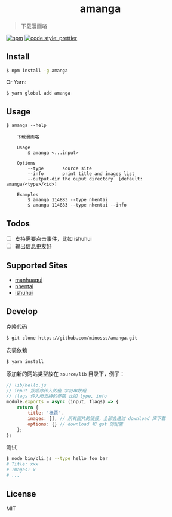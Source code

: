 <h1 align="center">amanga</h1>

> 下载漫画咯

[![npm](https://img.shields.io/npm/v/amanga.svg?style=flat-square)](https://www.npmjs.com/package/amanga)
[![code style: prettier](https://img.shields.io/badge/code_style-prettier-ff69b4.svg?style=flat-square)](https://github.com/prettier/prettier)

## Install

```bash
$ npm install -g amanga
```

Or Yarn:

```bash
$ yarn global add amanga
```

## Usage

```
$ amanga --help

    下载漫画咯

    Usage
        $ amanga <...input>

    Options
        --type       source site
        --info       print title and images list
        --output-dir the ouput directory  [default: amanga/<type>/<id>]

    Examples
        $ amanga 114883 --type nhentai
        $ amanga 114883 --type nhentai --info
```

## Todos

-   [ ] 支持需要点击事件，比如 ishuhui
-   [ ] 输出信息更友好

## Supported Sites

-   [manhuagui](https://manhuagui.com)
-   [nhentai](https://nhentai.net)
-   [ishuhui](https://www.ishuhui.com)

## Develop

克隆代码

```bash
$ git clone https://github.com/minosss/amanga.git
```

安装依赖

```bash
$ yarn install
```

添加新的网站类型放在 `source/lib` 目录下，例子：

```js
// lib/hello.js
// input 按顺序传入的值 字符串数组
// flags 传入所支持的参数 比如 type, info
module.exports = async (input, flags) => {
    return {
        title: '标题',
        images: [], // 所有图片的链接，全部会通过 download 库下载
        options: {} // download 和 got 的配置
    };
};
```

测试

```bash
$ node bin/cli.js --type hello foo bar
# Title: xxx
# Images: x
# ...
```

## License

MIT
